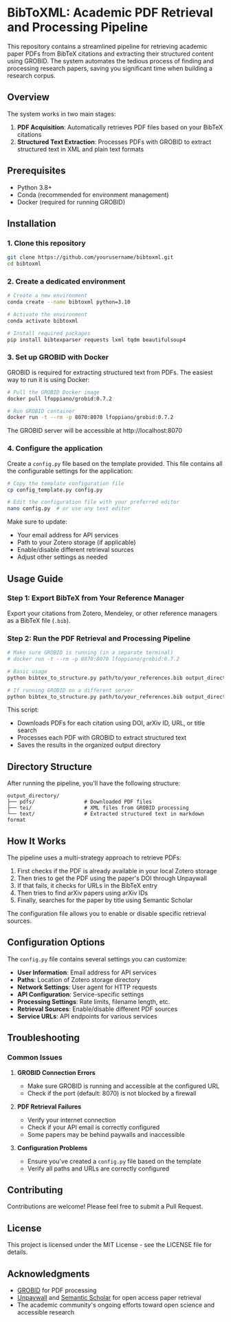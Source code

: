 # BibToXML: Academic PDF Retrieval and Processing Pipeline

This repository contains a streamlined pipeline for retrieving academic paper PDFs from BibTeX citations and extracting their structured content using GROBID. The system automates the tedious process of finding and processing research papers, saving you significant time when building a research corpus.

## Overview

The system works in two main stages:

1. **PDF Acquisition**: Automatically retrieves PDF files based on your BibTeX citations
2. **Structured Text Extraction**: Processes PDFs with GROBID to extract structured text in XML and plain text formats

## Prerequisites

- Python 3.8+
- Conda (recommended for environment management)
- Docker (required for running GROBID)

## Installation

### 1. Clone this repository

```bash
git clone https://github.com/yourusername/bibtoxml.git
cd bibtoxml
```

### 2. Create a dedicated environment

```bash
# Create a new environment
conda create --name bibtoxml python=3.10

# Activate the environment
conda activate bibtoxml

# Install required packages
pip install bibtexparser requests lxml tqdm beautifulsoup4
```

### 3. Set up GROBID with Docker

GROBID is required for extracting structured text from PDFs. The easiest way to run it is using Docker:

```bash
# Pull the GROBID Docker image
docker pull lfoppiano/grobid:0.7.2

# Run GROBID container
docker run -t --rm -p 8070:8070 lfoppiano/grobid:0.7.2
```

The GROBID server will be accessible at http://localhost:8070

### 4. Configure the application

Create a `config.py` file based on the template provided. This file contains all the configurable settings for the application:

```bash
# Copy the template configuration file
cp config_template.py config.py

# Edit the configuration file with your preferred editor
nano config.py  # or use any text editor
```

Make sure to update:
- Your email address for API services
- Path to your Zotero storage (if applicable)
- Enable/disable different retrieval sources
- Adjust other settings as needed

## Usage Guide

### Step 1: Export BibTeX from Your Reference Manager

Export your citations from Zotero, Mendeley, or other reference managers as a BibTeX file (`.bib`).

### Step 2: Run the PDF Retrieval and Processing Pipeline

```bash
# Make sure GROBID is running (in a separate terminal)
# docker run -t --rm -p 8070:8070 lfoppiano/grobid:0.7.2

# Basic usage
python bibtex_to_structure.py path/to/your_references.bib output_directory

# If running GROBID on a different server
python bibtex_to_structure.py path/to/your_references.bib output_directory --grobid_url http://your-grobid-server:8070
```

This script:
- Downloads PDFs for each citation using DOI, arXiv ID, URL, or title search
- Processes each PDF with GROBID to extract structured text
- Saves the results in the organized output directory

## Directory Structure

After running the pipeline, you'll have the following structure:

```
output_directory/
├── pdfs/                # Downloaded PDF files
├── tei/                 # XML files from GROBID processing
└── text/                # Extracted structured text in markdown format
```

## How It Works

The pipeline uses a multi-strategy approach to retrieve PDFs:

1. First checks if the PDF is already available in your local Zotero storage
2. Then tries to get the PDF using the paper's DOI through Unpaywall
3. If that fails, it checks for URLs in the BibTeX entry
4. Then tries to find arXiv papers using arXiv IDs
5. Finally, searches for the paper by title using Semantic Scholar

The configuration file allows you to enable or disable specific retrieval sources.

## Configuration Options

The `config.py` file contains several settings you can customize:

- **User Information**: Email address for API services
- **Paths**: Location of Zotero storage directory
- **Network Settings**: User agent for HTTP requests
- **API Configuration**: Service-specific settings
- **Processing Settings**: Rate limits, filename length, etc.
- **Retrieval Sources**: Enable/disable different PDF sources
- **Service URLs**: API endpoints for various services

## Troubleshooting

### Common Issues

1. **GROBID Connection Errors**
   - Make sure GROBID is running and accessible at the configured URL
   - Check if the port (default: 8070) is not blocked by a firewall

2. **PDF Retrieval Failures**
   - Verify your internet connection
   - Check if your API email is correctly configured
   - Some papers may be behind paywalls and inaccessible

3. **Configuration Problems**
   - Ensure you've created a `config.py` file based on the template
   - Verify all paths and URLs are correctly configured

## Contributing

Contributions are welcome! Please feel free to submit a Pull Request.

## License

This project is licensed under the MIT License - see the LICENSE file for details.

## Acknowledgments

- [GROBID](https://github.com/kermitt2/grobid) for PDF processing
- [Unpaywall](https://unpaywall.org/) and [Semantic Scholar](https://www.semanticscholar.org/) for open access paper retrieval
- The academic community's ongoing efforts toward open science and accessible research